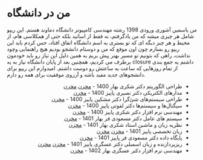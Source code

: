 #   من در دانشگاه 
 من یاسمین آشوری ورودی 1398 رشته مهندسی کامپیوتر دانشگاه دماوند هستم. این ریپو شامل هر چیزی میشه که من یادگرفتم، نه فقط از اساتید بلکه حتی از همکلاسی هام، از محیط و هر چیز دیگه ای که تو بستری به اسم دانشگاه اتفاق افتاد، حس کردم باید این ریپو رو بسازم چون اون موفع که من و دوستام دانشجو بودیم هیچ راهنمایی وچود نداشت، راهی که بتونیم تو مسیر بهتر پیش بریم به همین دلیل این نیاز رو باید خودمون برطرف می کردیم، همچنین بعد از پایان دانشگاه نیاز به یه closure داشتم یه جمع بندی از تمام روزهایی که ساعت به ساعتش رو دوست داشتم. امیدوارم این ریپو برای دانشجوهای جدید مفید باشه و آرزوی موفقیت برای همه رو دارم.

<div dir="rtl">

- طراحی الگوریتم دکتر شکری بهار 1400 - [مخزن](https://github.com/9231058/CE101-C) [مخزن](https://github.com/9231058/reimagined-palm-tree)
- مدارهای الکتریکی دکتر نصیری پاییز 1400  - [مخزن](https://github.com/9231058/solid-eureka)
- طراحی سیستم‌های شئ‌گرا دکتر مشکین پاییز 1400 - [مخزن](https://github.com/9231058/OS-Homework)
- سیگنال‌ها و سیستم‌ها دکتر لفوتی پاییز 1400 - [مخزن](https://github.com/9231058/ASM-Homework)
- مهندسی نرم افزار دکتر شکری پاییز 1400 - [مخزن](https://github.com/9231058/DA-Homework)
- سیستم های عامل دکتر مسعودی فر بهار 1401 - [مخزن](https://github.com/9231058/TFA)
- نظریه زبان‌ و ماشبن‌ استاد شکری بهار 1401 - [مخزن](https://github.com/9231058/ChFTP)
- زبان تخصصی پاییز 1401 - [مخزن](https://github.com/9231058/DB-Homework) [مخزن](https://github.com/9231058/BilliT)
- پایگاه داده دکتر مسعودی فر پاییز 1401 - [مخزن](https://github.com/9231058/pl-notes)
- ریزپردازنده و زبان اسمبلی دکتر عسگری پاییز 1401 - [مخزن](https://github.com/9231058/Homayoun) [مخزن](https://github.com/9231058/MP101)
- مهندسی نرم افزار دکتر عسگری بهار 1402 - [مخزن](https://github.com/9231058/OS-Homework)

</div>
  

 
 
